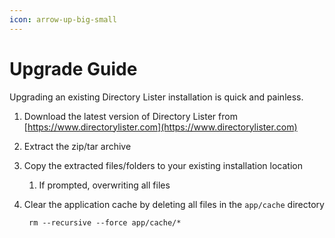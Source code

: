 ```yaml
---
icon: arrow-up-big-small
---
```


# Upgrade Guide

Upgrading an existing Directory Lister installation is quick and painless.

1. Download the latest version of Directory Lister from [https://www.directorylister.com](https://www.directorylister.com)
2. Extract the zip/tar archive
3. Copy the extracted files/folders to your existing installation location
   1. If prompted, overwriting all files
4.  Clear the application cache by deleting all files in the `app/cache` directory

    ```
     rm --recursive --force app/cache/*
    ```

